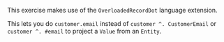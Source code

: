 This exercise makes use of the `OverloadedRecordDot` language extension.

This lets you do `customer.email` instead of `customer ^. CustomerEmail` or `customer ^. #email` to project a `Value` from an `Entity`.
